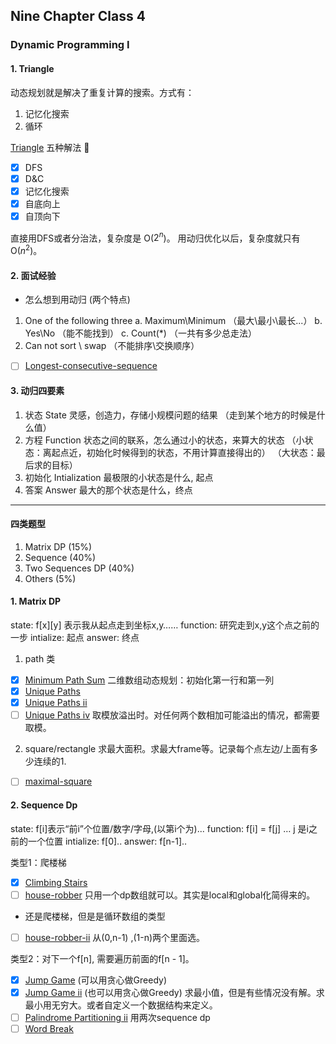 ## Nine Chapter Class 4

### Dynamic Programming I

#### 1. Triangle

动态规划就是解决了重复计算的搜索。方式有：
1. 记忆化搜索
2. 循环


[Triangle](https://www.lintcode.com/problem/triangle/description) 五种解法 :carrot:
- [x] DFS
- [x] D&C
- [x] 记忆化搜索
- [x] 自底向上
- [x] 自顶向下

直接用DFS或者分治法，复杂度是 O($2^{n}$)。 
用动归优化以后，复杂度就只有O($n^{2}$)。 

#### 2. 面试经验
- 怎么想到用动归 (两个特点)
1. One of the following three
	a. Maximum\Minimum （最大\最小\最长...）
	b. Yes\No （能不能找到）
	c. Count(*) （一共有多少总走法）
2. Can not sort \ swap （不能排序\交换顺序）
- [ ] [Longest-consecutive-sequence](https://www.lintcode.com/problem/longest-consecutive-sequence/description)

#### 3. 动归四要素
1. 状态 State
灵感，创造力，存储小规模问题的结果
（走到某个地方的时候是什么值）
2. 方程 Function
状态之间的联系，怎么通过小的状态，来算大的状态
（小状态：离起点近，初始化时候得到的状态，不用计算直接得出的）
（大状态：最后求的目标）
3. 初始化 Intialization
最极限的小状态是什么, 起点
4. 答案 Answer
最大的那个状态是什么，终点

---
#### 四类题型

1. Matrix DP (15%)
2. Sequence (40%)
3. Two Sequences DP (40%)
4. Others (5%)

#### 1. Matrix DP
state: f[x][y] 表示我从起点走到坐标x,y……
function: 研究走到x,y这个点之前的一步
intialize: 起点
answer: 终点
1. path 类
- [x] [Minimum Path Sum](https://www.lintcode.com/problem/minimum-path-sum/description)
二维数组动态规划：初始化第一行和第一列
- [x] [Unique Paths](https://www.lintcode.com/problem/unique-paths)
- [x] [Unique Paths ii](https://www.lintcode.com/problem/unique-paths-ii)
- [ ] [Unique Paths iv](https://www.lintcode.com/problem/unique-path-iv/description)
取模放溢出时。对任何两个数相加可能溢出的情况，都需要取模。

2. square/rectangle 求最大面积。求最大frame等。记录每个点左边/上面有多少连续的1. 
- [ ] [maximal-square](https://www.lintcode.com/problem/maximal-square/description) 


#### 2. Sequence Dp
state: f[i]表示“前i”个位置/数字/字母,(以第i个为)...
function: f[i] = f[j] … j 是i之前的一个位置
intialize: f[0]..
answer: f[n-1]..

类型1：爬楼梯
- [x] [Climbing Stairs](https://www.lintcode.com/problem/climbing-stairs)
- [ ] [house-robber](https://www.lintcode.com/problem/house-robber/description)
只用一个dp数组就可以。其实是local和global化简得来的。

* 还是爬楼梯，但是是循环数组的类型
- [ ] [house-robber-ii](https://www.lintcode.com/problem/house-robber-ii/description)
从(0,n-1) ,(1-n)两个里面选。 


类型2：对下一个f[n], 需要遍历前面的f[n - 1]。
- [x] [Jump Game](https://www.lintcode.com/problem/jump-game) (可以用贪心做Greedy)
- [x] [Jump Game ii](https://www.lintcode.com/problem/jump-game-ii) (也可以用贪心做Greedy) 求最小值，但是有些情况没有解。求最小用无穷大。或者自定义一个数据结构来定义。
- [ ] [Palindrome Partitioning ii](https://www.lintcode.com/problem/palindrome-partitioning-ii/description) 用两次sequence dp
- [ ] [Word Break](https://www.lintcode.com/problem/word-break)